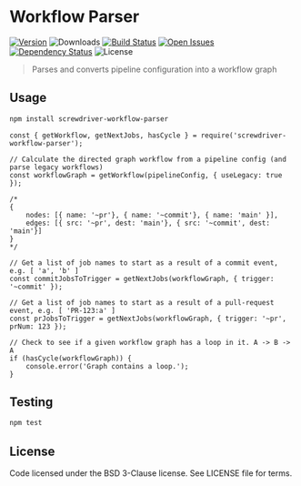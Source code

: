 # Workflow Parser
[![Version][npm-image]][npm-url] ![Downloads][downloads-image] [![Build Status][status-image]][status-url] [![Open Issues][issues-image]][issues-url] [![Dependency Status][daviddm-image]][daviddm-url] ![License][license-image]

> Parses and converts pipeline configuration into a workflow graph

## Usage

```bash
npm install screwdriver-workflow-parser
```

```
const { getWorkflow, getNextJobs, hasCycle } = require('screwdriver-workflow-parser');

// Calculate the directed graph workflow from a pipeline config (and parse legacy workflows)
const workflowGraph = getWorkflow(pipelineConfig, { useLegacy: true });

/* 
{ 
    nodes: [{ name: '~pr'}, { name: '~commit'}, { name: 'main' }], 
    edges: [{ src: '~pr', dest: 'main'}, { src: '~commit', dest: 'main'}] 
}
*/

// Get a list of job names to start as a result of a commit event, e.g. [ 'a', 'b' ]
const commitJobsToTrigger = getNextJobs(workflowGraph, { trigger: '~commit' });

// Get a list of job names to start as a result of a pull-request event, e.g. [ 'PR-123:a' ]
const prJobsToTrigger = getNextJobs(workflowGraph, { trigger: '~pr', prNum: 123 });

// Check to see if a given workflow graph has a loop in it. A -> B -> A
if (hasCycle(workflowGraph)) {
    console.error('Graph contains a loop.');
}
```

## Testing

```bash
npm test
```

## License

Code licensed under the BSD 3-Clause license. See LICENSE file for terms.

[npm-image]: https://img.shields.io/npm/v/screwdriver-workflow-parser.svg
[npm-url]: https://npmjs.org/package/screwdriver-workflow-parser
[downloads-image]: https://img.shields.io/npm/dt/screwdriver-workflow-parser.svg
[license-image]: https://img.shields.io/npm/l/screwdriver-workflow-parser.svg
[issues-image]: https://img.shields.io/github/issues/screwdriver-cd/workflow-parser.svg
[issues-url]: https://github.com/screwdriver-cd/workflow-parser/issues
[status-image]: https://cd.screwdriver.cd/pipelines/352/badge
[status-url]: https://cd.screwdriver.cd/pipelines/352
[daviddm-image]: https://david-dm.org/screwdriver-cd/workflow-parser.svg?theme=shields.io
[daviddm-url]: https://david-dm.org/screwdriver-cd/workflow-parser
